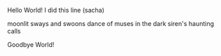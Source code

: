 Hello World!
I did this line (sacha)


moonlit sways and swoons
dance of muses in the dark
siren's haunting calls



Goodbye World!
